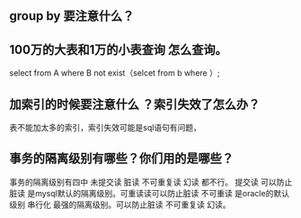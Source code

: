 

## group by 要注意什么？
## 100万的大表和1万的小表查询 怎么查询。
select from A where B not exist（selcet from b where ）;

## 加索引的时候要注意什么 ？索引失效了怎么办？
表不能加太多的索引，索引失效可能是sql语句有问题，

## 事务的隔离级别有哪些？你们用的是哪些？
事务的隔离级别有四中 未提交读 脏读 不可重复读 幻读 都不行。 提交读 可以防止脏读 是mysql默认的隔离级别。可重读读可以防止脏读 不可重读 是oracle的默认级别
串行化 最强的隔离级别。可以防止脏读 不可重复读 幻读。
